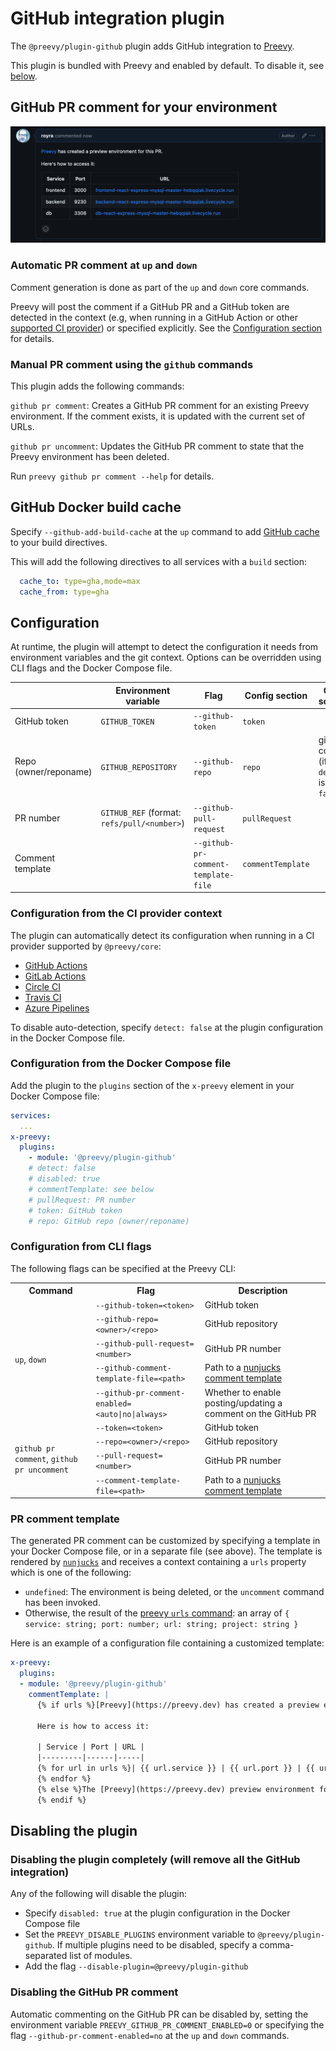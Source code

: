 # GitHub integration plugin

The `@preevy/plugin-github` plugin adds GitHub integration to [Preevy](https://github.com/livecycle/preevy).

This plugin is bundled with Preevy and enabled by default. To disable it, see [below](#disabling-the-plugin).

## GitHub PR comment for your environment

![Demo comment](./demo.png)

### Automatic PR comment at `up` and `down`

Comment generation is done as part of the `up` and `down` core commands.

Preevy will post the comment if a GitHub PR and a GitHub token are detected in the context (e.g, when running in a GitHub Action or other [supported CI provider](#configuration-from-the-ci-provider-context)) or specified explicitly. See the [Configuration section](#configuration) for details.

### Manual PR comment using the `github` commands

This plugin adds the following commands:

`github pr comment`: Creates a GitHub PR comment for an existing Preevy environment. If the comment exists, it is updated with the current set of URLs.

`github pr uncomment`: Updates the GitHub PR comment to state that the Preevy environment has been deleted.

Run `preevy github pr comment --help` for details.

## GitHub Docker build cache

Specify `--github-add-build-cache` at the `up` command to add [GitHub cache](https://docs.docker.com/build/ci/github-actions/cache/#github-cache) to your build directives.

This will add the following directives to all services with a `build` section:

```yaml
  cache_to: type=gha,mode=max
  cache_from: type=gha
```

## Configuration

At runtime, the plugin will attempt to detect the configuration it needs from environment variables and the git context. Options can be overridden using CLI flags and the Docker Compose file.

| | Environment variable | Flag | Config section | Other sources |
|---|------|------|-----|----|
| GitHub token | `GITHUB_TOKEN` | `--github-token` | `token` |
| Repo (owner/reponame) | `GITHUB_REPOSITORY` | `--github-repo` | `repo` | git context (if `detect` is not `false`) |
| PR number | `GITHUB_REF` (format: `refs/pull/<number>`) | `--github-pull-request` | `pullRequest` | |
| Comment template | | `--github-pr-comment-template-file` | `commentTemplate` |  |

### Configuration from the CI provider context

The plugin can automatically detect its configuration when running in a CI provider supported by `@preevy/core`:

* [GitHub Actions](../core/src/ci-providers/github-actions.ts)
* [GitLab Actions](../core/src/ci-providers/gitlab.ts)
* [Circle CI](../core/src/ci-providers/circle.ts)
* [Travis CI](../core/src/ci-providers/travis.ts)
* [Azure Pipelines](../core/src/ci-providers/azure-pipelines.ts)

To disable auto-detection, specify `detect: false` at the plugin configuration in the Docker Compose file.

### Configuration from the Docker Compose file

Add the plugin to the `plugins` section of the `x-preevy` element in your Docker Compose file:

```yaml
services:
  ...
x-preevy:
  plugins:
    - module: '@preevy/plugin-github'
    # detect: false
    # disabled: true
    # commentTemplate: see below
    # pullRequest: PR number
    # token: GitHub token
    # repo: GitHub repo (owner/reponame)
```

### Configuration from CLI flags

The following flags can be specified at the Preevy CLI:

<table>
  <tr>
    <th>Command</th>
    <th>Flag</th>
    <th>Description</th>
  </tr>
  <tr>
    <td rowspan=5><code>up</code>, <code>down</code></td>
    <td><code>--github-token=&lt;token&gt;</code></td>
    <td>GitHub token</td>
  </tr>
  <tr>
    <td><code>--github-repo=&lt;owner&gt;/&lt;repo&gt;</code></td>
    <td>GitHub repository</td>
  </tr>
  <tr>
    <td><code>--github-pull-request=&lt;number&gt;</code></td>
    <td>GitHub PR number</td>
  </tr>
  <tr>
    <td><code>--github-comment-template-file=&lt;path&gt;</code></td>
    <td>Path to a <a href="#comment-template">nunjucks comment template</a></td>
  </tr>
  <tr>
    <td><code>--github-pr-comment-enabled=&lt;auto|no|always&gt;</code></td>
    <td>Whether to enable posting/updating a comment on the GitHub PR</td>
  </tr>
  <tr>
    <td rowspan=5><code>github pr comment</code>, <code>github pr uncomment</code></td>
    <td><code>--token=&lt;token&gt;</code></td>
    <td>GitHub token</td>
  </tr>
  <tr>
    <td><code>--repo=&lt;owner&gt;/&lt;repo&gt;</code></td>
    <td>GitHub repository</td>
  </tr>
  <tr>
    <td><code>--pull-request=&lt;number&gt;</code></td>
    <td>GitHub PR number</td>
  </tr>
  <tr>
    <td><code>--comment-template-file=&lt;path&gt;</code></td>
    <td>Path to a <a href="#comment-template">nunjucks comment template</a></td>
  </tr>
</table>

### PR comment template

The generated PR comment can be customized by specifying a template in your Docker Compose file, or in a separate file (see above). The template is rendered by [`nunjucks`](https://mozilla.github.io/nunjucks/templating.html) and receives a context containing a `urls` property which is one of the following:

* `undefined`: The environment is being deleted, or the `uncomment` command has been invoked.
* Otherwise, the result of the [preevy `urls` command](../cli/README.md#preevy-urls-service-port): an array of `{ service: string; port: number; url: string; project: string }`

Here is an example of a configuration file containing a customized template:

```yaml
x-preevy:
  plugins:
  - module: '@preevy/plugin-github'
    commentTemplate: |
      {% if urls %}[Preevy](https://preevy.dev) has created a preview environment for this PR.

      Here is how to access it:

      | Service | Port | URL |
      |---------|------|-----|
      {% for url in urls %}| {{ url.service }} | {{ url.port }} | {{ url.url }} |
      {% endfor %}
      {% else %}The [Preevy](https://preevy.dev) preview environment for this PR has been deleted.
      {% endif %}
```

## Disabling the plugin

### Disabling the plugin completely (will remove all the GitHub integration)

Any of the following will disable the plugin:

- Specify `disabled: true` at the plugin configuration in the Docker Compose file
- Set the `PREEVY_DISABLE_PLUGINS` environment variable to `@preevy/plugin-github`. If multiple plugins need to be disabled, specify a comma-separated list of modules.
- Add the flag `--disable-plugin=@preevy/plugin-github`

### Disabling the GitHub PR comment

Automatic commenting on the GitHub PR can be disabled by, setting the environment variable `PREEVY_GITHUB_PR_COMMENT_ENABLED=0` or specifying the flag `--github-pr-comment-enabled=no` at the `up` and `down` commands.

